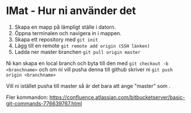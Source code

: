 # IMat - Hur ni använder det

1. Skapa en mapp på lämpligt ställe i datorn.
2. Öppna terminalen och navigera in i mappen.
3. Skapa ett repository med ```git init```
4. Lägg till en remote ```git remote add origin (SSH länken)```
5. Ladda ner master branchen ```git pull origin master```

Ni kan skapa en local branch och byta till den med ```git checkout -b <branchname>```
och om ni vill pusha denna till github skriver ni ```git push origin <branchname>```

Vill ni istället pusha till master så är det bara att ange "master" som <branchname>.

Fler kommandon: https://confluence.atlassian.com/bitbucketserver/basic-git-commands-776639767.html
